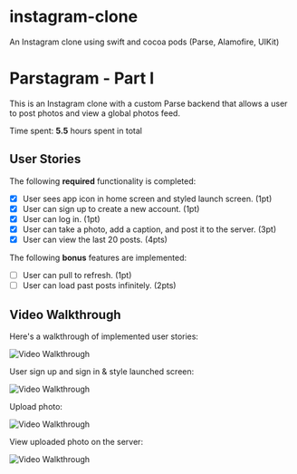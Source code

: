 # instagram-clone
An Instagram clone using swift and cocoa pods (Parse, Alamofire, UIKit)


# Parstagram - Part I

This is an Instagram clone with a custom Parse backend that allows a user to post photos and view a global photos feed.

Time spent: **5.5** hours spent in total

## User Stories

The following **required** functionality is completed:

- [X] User sees app icon in home screen and styled launch screen. (1pt)
- [X] User can sign up to create a new account. (1pt)
- [X] User can log in. (1pt)
- [X] User can take a photo, add a caption, and post it to the server. (3pt)
- [X] User can view the last 20 posts. (4pts)

The following **bonus** features are implemented:

- [ ] User can pull to refresh. (1pt)
- [ ] User can load past posts infinitely. (2pts)

## Video Walkthrough

Here's a walkthrough of implemented user stories:

<img src='https://media.giphy.com/media/Oq1t8YyePSvqBvWzOS/giphy.gif' title='Video Walkthrough' width='' alt='Video Walkthrough' />

User sign up and sign in & style launched screen:

<img src='https://media.giphy.com/media/UeeAqYrr5z69ZwrJMg/giphy.gif' title='Video Walkthrough' width='' alt='Video Walkthrough' />


Upload photo:

<img src='https://media.giphy.com/media/ut13LKTWr0mX0tXFrX/giphy.gif' title='Video Walkthrough' width='' alt='Video Walkthrough' />


View uploaded photo on the server:

<img src='https://media.giphy.com/media/kDBztmuT3LKPs0o9x6/giphy.gif' title='Video Walkthrough' width='' alt='Video Walkthrough' />
